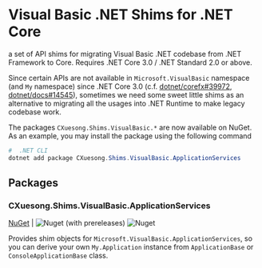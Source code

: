 # Visual Basic .NET Shims for .NET Core

a set of API shims for migrating Visual Basic .NET codebase from .NET Framework to Core. Requires .NET Core 3.0 / .NET Standard 2.0 or above.

Since certain APIs are not available in `Microsoft.VisualBasic` namespace (and `My` namespace) since .NET Core 3.0 (c.f. [dotnet/corefx#39972](https://github.com/dotnet/corefx/pull/39972), [dotnet/docs#14545](https://github.com/dotnet/docs/issues/14545)), sometimes we need some sweet little shims as an alternative to migrating all the usages into .NET Runtime to make legacy codebase work.

The packages `CXuesong.Shims.VisualBasic.*` are now available on NuGet. As an example, you may install the package using the following command

```powershell
#  .NET CLI
dotnet add package CXuesong.Shims.VisualBasic.ApplicationServices
```

## Packages

### CXuesong.Shims.VisualBasic.ApplicationServices

[NuGet](https://www.nuget.org/packages/CXuesong.Shims.VisualBasic.ApplicationServices) | ![Nuget (with prereleases)](https://img.shields.io/nuget/vpre/CXuesong.Shims.VisualBasic.ApplicationServices?style=flat-square) ![Nuget](https://img.shields.io/nuget/dt/CXuesong.Shims.VisualBasic.ApplicationServices?style=flat-square)

Provides shim objects for `Microsoft.VisualBasic.ApplicationServices`, so you can derive your own `My.Application` instance from `ApplicationBase` or `ConsoleApplicationBase` class.

